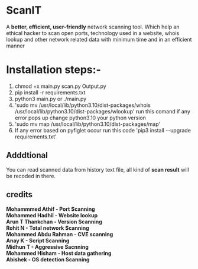 
 
# ScanIT

A **better, efficient, user-friendly** network scanning tool. Which help an ethical hacker
to scan open ports, technology used in a website, whois lookup and other network related
data with minimum time and in an efficient manner

# Installation steps:-
1. chmod +x main.py scan.py Output.py
2. pip install -r requirements.txt
3. python3 main.py or ./main.py
4. 'sudo mv /usr/local/lib/python3.10/dist-packages/whois /usr/local/lib/python3.10/dist-packages/wlookup' run this comand if any error pops up change python3.10 your python version
5. 'sudo mv map /usr/local/lib/python3.10/dist-packages/map'
6. If any error based on pyfiglet occur run this code 'pip3 install --upgrade requirements.txt'
## Adddtional

You can read scanned data from history text file, all kind of **scan result** will be recoded in there.

## credits

**Mohammmed Athif - Port Scanning  
Mohammed Hadhil - Website lookup  
Arun T Thankchan - Version Scanning  
Rohit N - Total network Scanning  
Mohammed Abdu Rahman - CVE scanning  
Anay K - Script Scanning  
Midhun T - Aggressive Sacnning  
Mohammed Hisham - Host data gathering  
Abishek - OS detection Scanning**





